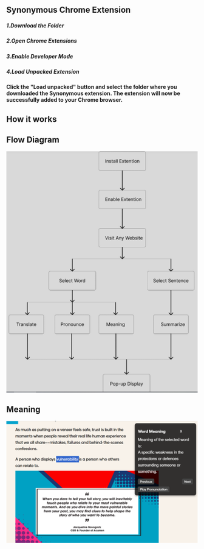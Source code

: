 ## Synonymous Chrome Extension
##### 1.Download the Folder
##### 2.Open Chrome Extensions
##### 3.Enable Developer Mode
##### 4.Load Unpacked Extension
#### Click the "Load unpacked" button and select the folder where you downloaded the Synonymous extension. The extension will now be successfully added to your Chrome browser.

## How it works
## Flow Diagram

![Screenshot of Synonymous Extension](https://github.com/Abhiyb/Chrome-extention/blob/main/crome%20extentin%20design.PNG)  

## Meaning
![Screenshot of Synonymous Extension](https://github.com/Abhiyb/Synonymous/blob/164eadc37e4300f36ad626bb94bb4e14583352af/Meaning.PNG)  
